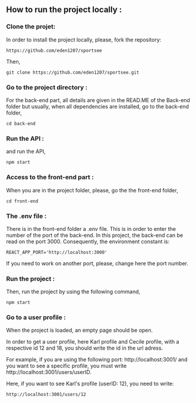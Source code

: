 ## How to run the project locally :


### Clone the projet:

In order to install the project locally, please, fork the repository:

```
https://github.com/eden1207/sportsee
```

Then,

```
git clone https://github.com/eden1207/sportsee.git
```

### Go to the project directory :

For the back-end part, all details are given in the READ.ME of the Back-end folder but usually, when all dependencies are installed, go to the back-end folder,

```
cd back-end
```

### Run the API :

and run the API,

```
npm start
```

### Access to the front-end part :

When you are in the project folder, please, go the the front-end folder,

```
cd front-end
```

### The .env file :

There is in the front-end folder a .env file. This is in order to enter the number of
the port of the back-end. In this project, the back-end can be read on the port 3000. Consequently,
the environment constant is:

```
REACT_APP_PORT='http://localhost:3000'
```

If you need to work on another port, please, change here the port number.


### Run the project :

Then, run the project by using the following command,

```
npm start
```

### Go to a user profile :

When the project is loaded, an empty page should be open.

In order to get a user profile, here Karl profile and Cecile profile, with a respective id 12 and 18, you should write the id in the url adress.

For example, if you are using the following port: http://localhost:3001/ and you want to see a specific profile, you must write http://localhost:3001/users/userID.

Here, if you want to see Karl's profile (userID: 12), you need to write:

```
http://localhost:3001/users/12
```